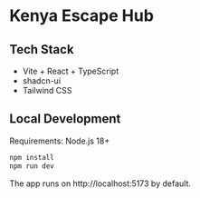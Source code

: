 # Kenya Escape Hub

## Tech Stack

- Vite + React + TypeScript
- shadcn-ui
- Tailwind CSS

## Local Development

Requirements: Node.js 18+

```sh
npm install
npm run dev
```

The app runs on http://localhost:5173 by default.
